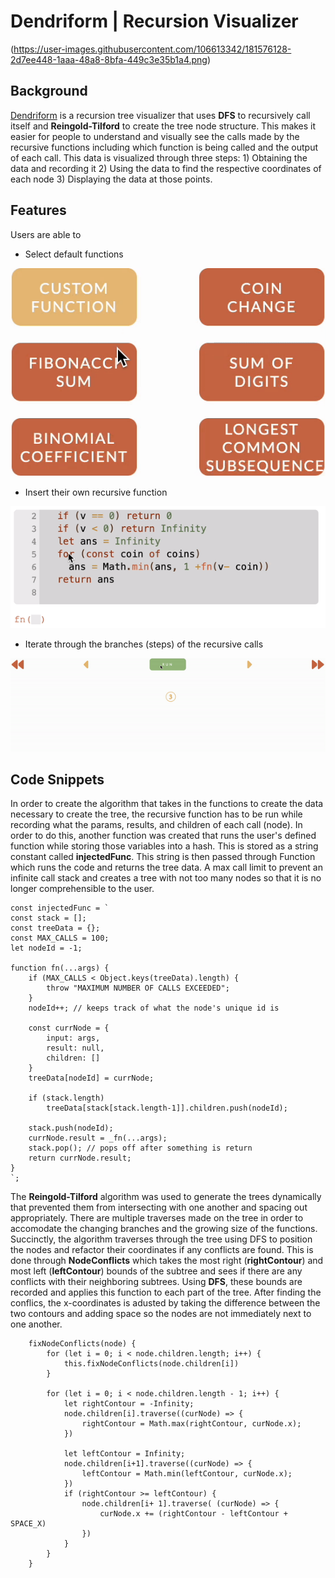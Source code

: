 # Dendriform | Recursion Visualizer
(https://user-images.githubusercontent.com/106613342/181576128-2d7ee448-1aaa-48a8-8bfa-449c3e35b1a4.png)

## Background 

[Dendriform](https://deborahwei.github.io/dendriform/) is a recursion tree visualizer that uses **DFS** to recursively call itself and **Reingold-Tilford** to create the tree node structure. This makes it easier for people to understand and visually see the calls made by the recursive functions including which function is being called and the output of each call. This data is visualized through three steps: 1) Obtaining the data and recording it 2) Using the data to find the respective coordinates of each node 3) Displaying the data at those points.

## Features 

Users are able to

* Select default functions 

![](https://github.com/deborahwei/dendriform/blob/main/assets/gifs/1a.gif)

* Insert their own recursive function 

![](https://github.com/deborahwei/dendriform/blob/main/assets/gifs/1b.gif)

* Iterate through the branches (steps) of the recursive calls 

![](https://github.com/deborahwei/dendriform/blob/main/assets/gifs/4a.gif)

## Code Snippets 

In order to create the algorithm that takes in the functions to create the data necessary to create the tree, the recursive function has to be run while recording what the params, results, and children of each call (node). In order to do this, another function was created that runs the user's defined function while storing those variables into a hash. This is stored as a string constant called **injectedFunc**. This string is then passed through Function which runs the code and returns the tree data. A max call limit to prevent an infinite call stack and creates a tree with not too many nodes so that it is no longer comprehensible to the user.

```
const injectedFunc = `
const stack = [];
const treeData = {};
const MAX_CALLS = 100;
let nodeId = -1;

function fn(...args) {
    if (MAX_CALLS < Object.keys(treeData).length) {
        throw "MAXIMUM NUMBER OF CALLS EXCEEDED";
    }
    nodeId++; // keeps track of what the node's unique id is 

    const currNode = {
        input: args,
        result: null,
        children: []
    }
    treeData[nodeId] = currNode; 

    if (stack.length)
        treeData[stack[stack.length-1]].children.push(nodeId);
    
    stack.push(nodeId);
    currNode.result = _fn(...args);
    stack.pop(); // pops off after something is return 
    return currNode.result;
}
`;
```

The **Reingold-Tilford** algorithm was used to generate the trees dynamically that prevented them from intersecting with one another and spacing out appropriately. There are multiple traverses made on the tree in order to accomodate the changing branches and the growing size of the functions. Succinctly, the algorithm traverses through the tree using DFS to position the nodes and refactor their coordinates if any conflicts are found. This is done through **NodeConflicts** which takes the most right (**rightContour**) and most left (**leftContour**) bounds of the subtree and sees if there are any conflicts with their neighboring subtrees. Using **DFS**, these bounds are recorded and applies this function to each part of the tree. After finding the conflics, the x-coordinates is adusted by taking the difference between the two contours and adding space so the nodes are not immediately next to one another.

```
    fixNodeConflicts(node) { 
        for (let i = 0; i < node.children.length; i++) { 
            this.fixNodeConflicts(node.children[i])
        }

        for (let i = 0; i < node.children.length - 1; i++) {
            let rightContour = -Infinity;
            node.children[i].traverse((curNode) => {
                rightContour = Math.max(rightContour, curNode.x);
            })
            
            let leftContour = Infinity;
            node.children[i+1].traverse((curNode) => { 
                leftContour = Math.min(leftContour, curNode.x);
            })
            if (rightContour >= leftContour) { 
                node.children[i+ 1].traverse( (curNode) => {
                    curNode.x += (rightContour - leftContour + SPACE_X)
                })
            }
        }
    }
```
